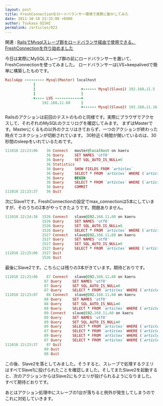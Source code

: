 ```yaml
---
layout: post
title: FreshConnectionをロードバランサー環境で実際に動かしてみた
date: 2011-10-18 22:32:00 +0900
author: Tsukasa OISHI
permalink: /articles/923
---
```


関連 :  [RailsでMysqlスレーブ群をロードバランサ経由で使用できる、FreshConnectionを作り始めました](/articles/922)

今日は実際にMySQLスレーブ群の前にロードバランサーを置いて、FreshConnectionを使ってみました。
ロードバランサーはLVS+keepalivedで簡単に構築したものです。

```ruby
RailsApp --------- Mysql(Master) localhost
             |
             |                     +------ Mysql(Slave1) 192.168.11.5
             |                     |
             +---- LVS ------------+
                 192.168.11.60     |
                                   +------ Mysql(Slave2) 192.168.11.16
```

Railsのアクションは前回のテストのものと同様です。実際にブラウザでアクセスして、それぞれのMySQLのクエリログを確認してみます。
まずはMasterです。Masterにくるもの以外のクエリはきておらず、一つのアクションが終わった時点でコネクションが切断されています。
30秒近く時間が開いているのは、30秒間のsleepをいれているためです。

```ruby
111018 22:23:06    36 Connect   master@localhost on kaeru
                   36 Query     SET NAMES 'utf8'
                   36 Query     SET SQL_AUTO_IS_NULL=0
                   36 Statistics
                   36 Query     SHOW FIELDS FROM `articles`
                   36 Query     SELECT * FROM `articles` WHERE (`articles`.`id` = 106)
                   36 Query     BEGIN
                   36 Query     SELECT * FROM `articles` WHERE (`articles`.`id` = 107)
                   36 Query     COMMIT
111018 22:23:37    36 Quit
```

次にSlave1です。FreshConnectionの設定でmax\_connectionは5本にしていますが、そのうちの2本がやってきたようです。問題ありません。

```ruby
111018 22:24:36  1526 Connect   slave@192.168.11.60 on kaeru
                 1526 Query     SET NAMES 'utf8'
                 1526 Query     SET SQL_AUTO_IS_NULL=0
                 1526 Query     SELECT * FROM `articles` WHERE (`articles`.`id` = 100)
                 1527 Connect   slave@192.168.11.60 on kaeru
                 1527 Query     SET NAMES 'utf8'
                 1527 Query     SET SQL_AUTO_IS_NULL=0
                 1527 Query     SELECT * FROM `articles` WHERE (`articles`.`id` = 102)
111018 22:25:06  1527 Quit
                 1526 Quit
```

最後にSlave2です。こちらには残りの3本がきています。期待どおりです。

```ruby
111018 22:23:06    87 Connect   slave@192.168.11.60 on kaeru
                  87 Query     SET NAMES 'utf8'
                  87 Query     SET SQL_AUTO_IS_NULL=0
                  87 Query     SELECT * FROM `articles` WHERE (`articles`.`id` = 105)
111018 22:23:07    88 Connect   slave@192.168.11.60 on kaeru
                  88 Query     SET NAMES 'utf8'
                  88 Query     SET SQL_AUTO_IS_NULL=0
                  88 Query     SELECT * FROM `articles` WHERE (`articles`.`id` = 101)
                  89 Connect   slave@192.168.11.60 on kaeru
                  89 Query     SET NAMES 'utf8'
                  89 Query     SET SQL_AUTO_IS_NULL=0
                  89 Query     SELECT * FROM `articles` WHERE (`articles`.`id` = 103)
                  87 Query     SELECT * FROM `articles` WHERE (`articles`.`id` = 104)
                  89 Query     SELECT * FROM `articles` WHERE (`articles`.`id` = 108)
                  87 Query     SELECT * FROM `articles` WHERE (`articles`.`id` = 109)
111018 22:23:37    87 Quit
                  89 Quit
                  88 Quit
```

この後、Slave2を落としてみました。そうすると、スレーブで処理するクエリはすべてSlave1に投げられたことを確認しました。そしてまたSlave2を起動すると、次のアクションからはSlave2にもクエリが投げられるようになりました。すべて期待どおりです。

あとはアクション処理中にスレーブの1台が落ちると例外が発生してしまうのでこれに対処していきます。

